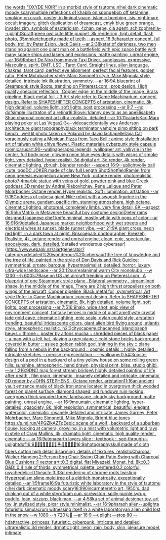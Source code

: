 [the words "OXYDE NOIR" in a morbid style of tsutomu nihei dark cinematic moody scary](https://www.ebank.nz/aiartgenerator?category=the%20words%20%22OXYDE%20NOIR%22%20in%20a%20morbid%20style%20of%20tsutomu%20nihei%20dark%20cinematic%20moody%20scary)[multiple reflections of khabib on spongebob off ketamine, smoking on crack, poster, in liminal space, islamic bombing, isis, nightmare, occult imagery, glitch duplication of dreamcast, cmyk blue green orange, invader zim, symbols of esotericism, 4chan, pepe, cia agent, schizophrenia](https://www.ebank.nz/aiartgenerator?category=multiple%20reflections%20of%20khabib%20on%20spongebob%20off%20ketamine%2C%20smoking%20on%20crack%2C%20poster%2C%20in%20liminal%20space%2C%20islamic%20bombing%2C%20isis%2C%20nightmare%2C%20occult%20imagery%2C%20glitch%20duplication%20of%20dreamcast%2C%20cmyk%20blue%20green%20orange%2C%20invader%20zim%2C%20symbols%20of%20esotericism%2C%204chan%2C%20pepe%2C%20cia%20agent%2C%20schizophrenia)[--uplight](https://www.ebank.nz/aiartgenerator?category=--uplight)[Spratt](https://www.ebank.nz/aiartgenerator?category=Spratt)[green owl cute little puppet, 8k rendering, high detail, flash photo, 35mm](https://www.ebank.nz/aiartgenerator?category=green%20owl%20cute%20little%20puppet%2C%208k%20rendering%2C%20high%20detail%2C%20flash%20photo%2C%2035mm)[ketchup](https://www.ebank.nz/aiartgenerator?category=ketchup)[city made of teeth --aspect 16:9](https://www.ebank.nz/aiartgenerator?category=city%20made%20of%20teeth%20--aspect%2016%3A9)[character concept, full body, troll by Peter Eslon, Jack Davis --ar 2:3](https://www.ebank.nz/aiartgenerator?category=character%20concept%2C%20full%20body%2C%20troll%20by%20Peter%20Eslon%2C%20Jack%20Davis%20--ar%202%3A3)[8k](https://www.ebank.nz/aiartgenerator?category=8k)[star of darkness, two men standing against one giant man on a battlefield with epic space battle with many space ships and lasers and explosions, matte painting, unreal engine, --ar 16:9](https://www.ebank.nz/aiartgenerator?category=star%20of%20darkness%2C%20two%20men%20standing%20against%20one%20giant%20man%20on%20a%20battlefield%20with%20epic%20space%20battle%20with%20many%20space%20ships%20and%20lasers%20and%20explosions%2C%20matte%20painting%2C%20unreal%20engine%2C%20--ar%2016%3A9)[Robert De Niro from movie Taxi Driver, sunglasses, expressive, Masculine, spirit, DMT, LSD , Tarot Card, Straight lines, alien language, chakras, tarot card, perfect eye alignment, perfect facial features, golden ratio, Peter Mohrbacher style, Marc Simonetti style, Mike Mignola style, detailed, intricate ink illustration, symmetry, --ar 16:9](https://www.ebank.nz/aiartgenerator?category=Robert%20De%20Niro%20from%20movie%20Taxi%20Driver%2C%20sunglasses%2C%20expressive%2C%20Masculine%2C%20spirit%2C%20DMT%2C%20LSD%20%2C%20Tarot%20Card%2C%20Straight%20lines%2C%20alien%20language%2C%20chakras%2C%20tarot%20card%2C%20perfect%20eye%20alignment%2C%20perfect%20facial%20features%2C%20golden%20ratio%2C%20Peter%20Mohrbacher%20style%2C%20Marc%20Simonetti%20style%2C%20Mike%20Mignola%20style%2C%20detailed%2C%20intricate%20ink%20illustration%2C%20symmetry%2C%20--ar%2016%3A9)[A blueprint of Steampunk style Boots,    trending on Pinterest.com  , prop design, High quality specular reflection , Copper  edge, in the middle of the image, Brass pipeline,  Black metal foil,  ::3  Art style refer to Game Machinarium.  concept design, Refer to SHAPESHIFTER CONCEPTS  of artstation, cinematic,  8k, high detailed,  volume light,  soft lights,  post processing    --ar 9:7   --no dof](https://www.ebank.nz/aiartgenerator?category=A%20blueprint%20of%20Steampunk%20style%20Boots%2C%20%20%20%20trending%20on%20Pinterest.com%20%20%2C%20prop%20design%2C%20High%20quality%20specular%20reflection%20%2C%20Copper%20%20edge%2C%20in%20the%20middle%20of%20the%20image%2C%20Brass%20pipeline%2C%20%20Black%20metal%20foil%2C%20%20%3A%3A3%20%20Art%20style%20refer%20to%20Game%20Machinarium.%20%20concept%20design%2C%20Refer%20to%20SHAPESHIFTER%20CONCEPTS%20%20of%20artstation%2C%20cinematic%2C%20%208k%2C%20high%20detailed%2C%20%20volume%20light%2C%20%20soft%20lights%2C%20%20post%20processing%20%20%20%20--ar%209%3A7%20%20%20--no%20dof)[simple illustraton of a retina](https://www.ebank.nz/aiartgenerator?category=simple%20illustraton%20of%20a%20retina)[16:9](https://www.ebank.nz/aiartgenerator?category=16%3A9)[](https://www.ebank.nz/aiartgenerator?category=)[love::1](https://www.ebank.nz/aiartgenerator?category=love%3A%3A1)[danny devito as an ape](https://www.ebank.nz/aiartgenerator?category=danny%20devito%20as%20an%20ape)[Elisabeth Shue charcoal concept art ultra-realistic, detailed --ar 10:11](https://www.ebank.nz/aiartgenerator?category=Elisabeth%20Shue%20charcoal%20concept%20art%20ultra-realistic%2C%20detailed%20--ar%2010%3A11)[calarts](https://www.ebank.nz/aiartgenerator?category=calarts)[Karl Marx playing poker at Las Vegas](https://www.ebank.nz/aiartgenerator?category=Karl%20Marx%20playing%20poker%20at%20Las%20Vegas)[2:3](https://www.ebank.nz/aiartgenerator?category=2%3A3)[<--video](https://www.ebank.nz/aiartgenerator?category=%3C--video)[accidentally wes Anderson architecture giant  typography](https://www.ebank.nz/aiartgenerator?category=accidentally%20wes%20Anderson%20architecture%20giant%20%20typography)[black terminator vampire pimp sitting on park bench , well lit photo taken on Polaroid by david lachapelle](https://www.ebank.nz/aiartgenerator?category=black%20terminator%20vampire%20pimp%20sitting%20on%20park%20bench%20%2C%20well%20lit%20photo%20taken%20on%20Polaroid%20by%20david%20lachapelle)[Doja Cat voraciously eating a Mexican Pizza from Taco Bell:: anime style::](https://www.ebank.nz/aiartgenerator?category=Doja%20Cat%20voraciously%20eating%20a%20Mexican%20Pizza%20from%20Taco%20Bell%3A%3A%20anime%20style%3A%3A)[Installation art of taiwan white chive flower, Plastic material](https://www.ebank.nz/aiartgenerator?category=Installation%20art%20of%20taiwan%20white%20chive%20flower%2C%20Plastic%20material)[a cyberpunk style capsule room](https://www.ebank.nz/aiartgenerator?category=a%20cyberpunk%20style%20capsule%20room)[icarus](https://www.ebank.nz/aiartgenerator?category=icarus)[art](https://www.ebank.nz/aiartgenerator?category=art)[.90](https://www.ebank.nz/aiartgenerator?category=.90)[--wallpaper](https://www.ebank.nz/aiartgenerator?category=--wallpaper)[apex legends, wallpaper art, valkyrie in the center,  full body pose, glowing neon blue eyes details with wisps of smoke light, very detailed, hyper realisti, 3d digital art, 3d render, 4k render, cinematic lighting, zbrush, blender render --aspect 16:9](https://www.ebank.nz/aiartgenerator?category=apex%20legends%2C%20wallpaper%20art%2C%20valkyrie%20in%20the%20center%2C%20%20full%20body%20pose%2C%20glowing%20neon%20blue%20eyes%20details%20with%20wisps%20of%20smoke%20light%2C%20very%20detailed%2C%20hyper%20realisti%2C%203d%20digital%20art%2C%203d%20render%2C%204k%20render%2C%20cinematic%20lighting%2C%20zbrush%2C%20blender%20render%20--aspect%2016%3A9)[--uplight](https://www.ebank.nz/aiartgenerator?category=--uplight)[volly ball ,cute logo](https://www.ebank.nz/aiartgenerator?category=volly%20ball%20%2Ccute%20logo)[DC JOKER,made of clay,full Length Shot](https://www.ebank.nz/aiartgenerator?category=DC%20JOKER%2Cmade%20of%20clay%2Cfull%20Length%20Shot)[Shot](https://www.ebank.nz/aiartgenerator?category=Shot)[field](https://www.ebank.nz/aiartgenerator?category=field)[Ramiel from neon genesis evangelion above New York, octane render, photorealistic, photo](https://www.ebank.nz/aiartgenerator?category=Ramiel%20from%20neon%20genesis%20evangelion%20above%20New%20York%2C%20octane%20render%2C%20photorealistic%2C%20photo)[7:4](https://www.ebank.nz/aiartgenerator?category=7%3A4)[marble statue with veins of gold, powder pink and blue Greek goddess 3D render by Andrei Riabovitchev, Rene Lalique and Peter Mohrbacher Octane render. Hyper realistic. Soft illumination. artstation --ar 9:16](https://www.ebank.nz/aiartgenerator?category=marble%20statue%20with%20veins%20of%20gold%2C%20powder%20pink%20and%20blue%20Greek%20goddess%203D%20render%20by%20Andrei%20Riabovitchev%2C%20Rene%20Lalique%20and%20Peter%20Mohrbacher%20Octane%20render.%20Hyper%20realistic.%20Soft%20illumination.%20artstation%20--ar%209%3A16)[Goddess of cubes](https://www.ebank.nz/aiartgenerator?category=Goddess%20of%20cubes)[a giant Nike robot with a swoosh figurine in the Olympic arena, gundam, pacific rim, stunning atmosphere, high octane, cinematic lighting, photoreal, completely limbs, very fine detail, 8K --aspect 16:9](https://www.ebank.nz/aiartgenerator?category=a%20giant%20Nike%20robot%20with%20a%20swoosh%20figurine%20in%20the%20Olympic%20arena%2C%20gundam%2C%20pacific%20rim%2C%20stunning%20atmosphere%2C%20high%20octane%2C%20cinematic%20lighting%2C%20photoreal%2C%20completely%20limbs%2C%20very%20fine%20detail%2C%208K%20--aspect%2016%3A9)[blur](https://www.ebank.nz/aiartgenerator?category=blur)[Matrix in Metaverse beautiful boy costume design](https://www.ebank.nz/aiartgenerator?category=Matrix%20in%20Metaverse%20beautiful%20boy%20costume%20design)[Dieter rams designed japanese chef knife minimal, mostly white with pops of color --ar 16:9](https://www.ebank.nz/aiartgenerator?category=Dieter%20rams%20designed%20japanese%20chef%20knife%20minimal%2C%20mostly%20white%20with%20pops%20of%20color%20--ar%2016%3A9)[16:9](https://www.ebank.nz/aiartgenerator?category=16%3A9)[detailed,](https://www.ebank.nz/aiartgenerator?category=detailed%2C)[Japanese market neighborhood with wet streets and electrical wires at sunset, blade runner vibe, —ar 21:9](https://www.ebank.nz/aiartgenerator?category=Japanese%20market%20neighborhood%20with%20wet%20streets%20and%20electrical%20wires%20at%20sunset%2C%20blade%20runner%20vibe%2C%20%E2%80%94ar%2021%3A9)[A giant cross, neon red light, in a dark town at night. Briscoepark photographer, Breezeh, Realistic, 4k, octane render and unreal engine, clean, epic, spectacular, apocalypse, dark, detailed.](https://www.ebank.nz/aiartgenerator?category=A%20giant%20cross%2C%20neon%20red%20light%2C%20in%20a%20dark%20town%20at%20night.%20Briscoepark%20photographer%2C%20Breezeh%2C%20Realistic%2C%204k%2C%20octane%20render%20and%20unreal%20engine%2C%20clean%2C%20epic%2C%20spectacular%2C%20apocalypse%2C%20dark%2C%20detailed.)[detailed wonderous cybersaur](https://www.ebank.nz/aiartgenerator?category=detailed%20wonderous%20cybersaur)[the tree of knowledge and the tree of life, painted in the style of Don Davis and Rick Guidice; symmetrical; ornate; baroque; hypermaximalist; detailed; horror; luxury; ultra-wide landscape --ar 20:12](https://www.ebank.nz/aiartgenerator?category=the%20tree%20of%20knowledge%20and%20the%20tree%20of%20life%2C%20painted%20in%20the%20style%20of%20Don%20Davis%20and%20Rick%20Guidice%3B%20symmetrical%3B%20ornate%3B%20baroque%3B%20hypermaximalist%3B%20detailed%3B%20horror%3B%20luxury%3B%20ultra-wide%20landscape%20--ar%2020%3A12)[surreal](https://www.ebank.nz/aiartgenerator?category=surreal)[animal warm City monokubo  --w 1200 --h 600](https://www.ebank.nz/aiartgenerator?category=animal%20warm%20City%20monokubo%C2%A0%20--w%201200%20--h%20600)[5:7](https://www.ebank.nz/aiartgenerator?category=5%3A7)[Base on US Jet aircraft trending on Pinterest.com , A blueprint of one Steampunk style plane , Bilateral symmetry , streamlined shape, in the middle of the image,  There are 2 high thrust propellers on both wings of the aircraft, Copper pipeline,  Black metal foil, symmetrical,  Art style Refer to Game Machinarium.  concept design, Refer to SHAPESHIFTER CONCEPTS  of artstation, cinematic,  8k, high detailed,  volume light,  soft lights,  post processing    --ar 7:5](https://www.ebank.nz/aiartgenerator?category=Base%20on%20US%20Jet%20aircraft%20trending%20on%20Pinterest.com%20%2C%20A%20blueprint%20of%20one%20Steampunk%20style%20plane%20%2C%20Bilateral%20symmetry%20%2C%20streamlined%20shape%2C%20in%20the%20middle%20of%20the%20image%2C%20%20There%20are%202%20high%20thrust%20propellers%20on%20both%20wings%20of%20the%20aircraft%2C%20Copper%20pipeline%2C%20%20Black%20metal%20foil%2C%20symmetrical%2C%20%20Art%20style%20Refer%20to%20Game%20Machinarium.%20%20concept%20design%2C%20Refer%20to%20SHAPESHIFTER%20CONCEPTS%20%20of%20artstation%2C%20cinematic%2C%20%208k%2C%20high%20detailed%2C%20%20volume%20light%2C%20%20soft%20lights%2C%20%20post%20processing%20%20%20%20--ar%207%3A5)[16:9](https://www.ebank.nz/aiartgenerator?category=16%3A9)[halo, wide shot, epic view of environment concept, fantasy heroes in middle of giant amethyste crystal jade gold cave, cinematic lighting, epic scale, dylan could style, arstation trending, beautiful irridescente colors, giant alien bird flying around, atlantis style, atmospheric realistic, h](https://www.ebank.nz/aiartgenerator?category=halo%2C%20wide%20shot%2C%20epic%20view%20of%20environment%20concept%2C%20fantasy%20heroes%20in%20middle%20of%20giant%20amethyste%20crystal%20jade%20gold%20cave%2C%20cinematic%20lighting%2C%20epic%20scale%2C%20dylan%20could%20style%2C%20arstation%20trending%2C%20beautiful%20irridescente%20colors%2C%20giant%20alien%20bird%20flying%20around%2C%20atlantis%20style%2C%20atmospheric%20realistic%2C%20h)[2:3](https://www.ebank.nz/aiartgenerator?category=2%3A3)[cityscape](https://www.ebank.nz/aiartgenerator?category=cityscape)[mucha](https://www.ebank.nz/aiartgenerator?category=mucha)[canned island](https://www.ebank.nz/aiartgenerator?category=canned%20island)[joseph beuys :: throne :: poster by alfons mucha :: shredded pieces of black paper :: a man with a felt hat, playing a grey piano :: cold stone bricks background, covered in butter :: asleep golden rabbit god, shining in the sky :: plane falling from a nebula in the background :: cosmic details :: highly detailed :: intricate sketches :: precise representation :: --wallpaper](https://www.ebank.nz/aiartgenerator?category=joseph%20beuys%20%3A%3A%20throne%20%3A%3A%20poster%20by%20alfons%20mucha%20%3A%3A%20shredded%20pieces%20of%20black%20paper%20%3A%3A%20a%20man%20with%20a%20felt%20hat%2C%20playing%20a%20grey%20piano%20%3A%3A%20cold%20stone%20bricks%20background%2C%20covered%20in%20butter%20%3A%3A%20asleep%20golden%20rabbit%20god%2C%20shining%20in%20the%20sky%20%3A%3A%20plane%20falling%20from%20a%20nebula%20in%20the%20background%20%3A%3A%20cosmic%20details%20%3A%3A%20highly%20detailed%20%3A%3A%20intricate%20sketches%20%3A%3A%20precise%20representation%20%3A%3A%20--wallpaper)[0.5](https://www.ebank.nz/aiartgenerator?category=0.5)[4:3](https://www.ebank.nz/aiartgenerator?category=4%3A3)[poster design of a pool in a backyard of a tiny yellow house on some rolling green hills, sunshine, atmospheric, hand drawn, physical print, bliss, studio ghibli,   —ar 1:2](https://www.ebank.nz/aiartgenerator?category=poster%20design%20of%20a%20pool%20in%20a%20backyard%20of%20a%20tiny%20yellow%20house%20on%20some%20rolling%20green%20hills%2C%20sunshine%2C%20atmospheric%2C%20hand%20drawn%2C%20physical%20print%2C%20bliss%2C%20studio%20ghibli%2C%20%20%20%E2%80%94ar%201%3A2)[16:9](https://www.ebank.nz/aiartgenerator?category=16%3A9)[DND map forest stream bridge](https://www.ebank.nz/aiartgenerator?category=DND%20map%20forest%20stream%20bridge)[A highly detailed painting of life after death  , film grain, cinematic , insanely detailed and intricate, cinematic, 3D render by JOHN STEPHENS  , Octane render, artstation](https://www.ebank.nz/aiartgenerator?category=A%20highly%20detailed%20painting%20of%20life%20after%20death%20%20%2C%20film%20grain%2C%20cinematic%20%2C%20insanely%20detailed%20and%20intricate%2C%20cinematic%2C%203D%20render%20by%20JOHN%20STEPHENS%20%20%2C%20Octane%20render%2C%20artstation)[11:16](https://www.ebank.nz/aiartgenerator?category=11%3A16)[an ancient vault entrance made of black Iron stone located in overgrown thick wooded forest on planet surface, diamond shaped, old rundown ruin looking, overgrown thick wooded forest landscape, cloudy sky background, matte painting, unreal engine, --ar 16:9](https://www.ebank.nz/aiartgenerator?category=an%20ancient%20vault%20entrance%20made%20of%20black%20Iron%20stone%20located%20in%20overgrown%20thick%20wooded%20forest%20on%20planet%20surface%2C%20diamond%20shaped%2C%20old%20rundown%20ruin%20looking%2C%20overgrown%20thick%20wooded%20forest%20landscape%2C%20cloudy%20sky%20background%2C%20matte%20painting%2C%20unreal%20engine%2C%20--ar%2016%3A9)[mountain, cinematic lighting, hyper-detailed, cgsociety, 8k, high resolution, symmetrical, beautiful, elegant, watercolor, cinematic, insanely detailed and intricate, James Gurney, Peter Mohrbacher, Marc Simonetti, Mike Mignola, Bright blue tones <https://s.mj.run/4PGZlkAZTqE>](https://www.ebank.nz/aiartgenerator?category=mountain%2C%20cinematic%20lighting%2C%20hyper-detailed%2C%20cgsociety%2C%208k%2C%20high%20resolution%2C%20symmetrical%2C%20beautiful%2C%20elegant%2C%20watercolor%2C%20cinematic%2C%20insanely%20detailed%20and%20intricate%2C%20James%20Gurney%2C%20Peter%20Mohrbacher%2C%20Marc%20Simonetti%2C%20Mike%20Mignola%2C%20Bright%20blue%20tones%20%3Chttps%3A//s.mj.run/4PGZlkAZTqE%3E)[epic scene of a wolf , backyard of a suburban house, looking at camera, growling, in a mist with volumetric light and rays in style of Craig Mullins, 4k, dramatic light, cinematic, high quality render , cinematic -- ar 16:9](https://www.ebank.nz/aiartgenerator?category=epic%20scene%20of%20a%20wolf%20%2C%20backyard%20of%20a%20suburban%20house%2C%20looking%20at%20camera%2C%20growling%2C%20in%20a%20mist%20with%20volumetric%20light%20and%20rays%20in%20style%20of%20Craig%20Mullins%2C%204k%2C%20dramatic%20light%2C%20cinematic%2C%20high%20quality%20render%20%2C%20cinematic%20--%20ar%2016%3A9)[utena](https://www.ebank.nz/aiartgenerator?category=utena)[earth layers slice :: textbook :: see-through](https://www.ebank.nz/aiartgenerator?category=earth%20layers%20slice%20%3A%3A%20textbook%20%3A%3A%20see-through)[--uplight](https://www.ebank.nz/aiartgenerator?category=--uplight)[dof](https://www.ebank.nz/aiartgenerator?category=dof)[16:9](https://www.ebank.nz/aiartgenerator?category=16%3A9)[🧞‍♂️🧞‍♀️🧞👾🐙🦑🏝🌌🌊🔮🏴‍☠️](https://www.ebank.nz/aiartgenerator?category=%F0%9F%A7%9E%E2%80%8D%E2%99%82%EF%B8%8F%F0%9F%A7%9E%E2%80%8D%E2%99%80%EF%B8%8F%F0%9F%A7%9E%F0%9F%91%BE%F0%9F%90%99%F0%9F%A6%91%F0%9F%8F%9D%F0%9F%8C%8C%F0%9F%8C%8A%F0%9F%94%AE%F0%9F%8F%B4%E2%80%8D%E2%98%A0%EF%B8%8F)[16:9](https://www.ebank.nz/aiartgenerator?category=16%3A9)[photography](https://www.ebank.nz/aiartgenerator?category=photography)[skull,made of cloth fibers cotton high detail disarming, details of textures, realistic](https://www.ebank.nz/aiartgenerator?category=skull%2Cmade%20of%20cloth%20fibers%20cotton%20high%20detail%20disarming%2C%20details%20of%20textures%2C%20realistic)[Charcoal Wicker Hanging 2-Person Egg Chair Swing Chair Patio Swing with Charcoal Blue Cushions::1 vector art::0.3 digital, flat Miyazaki, Monet, hd, 8k::0.3 D&D::0.4 rule of thirds, symmetrical, palette, centered:0.2 colorful, psychedelic::0.1](https://www.ebank.nz/aiartgenerator?category=Charcoal%20Wicker%20Hanging%202-Person%20Egg%20Chair%20Swing%20Chair%20Patio%20Swing%20with%20Charcoal%20Blue%20Cushions%3A%3A1%20vector%20art%3A%3A0.3%20digital%2C%20flat%20Miyazaki%2C%20Monet%2C%20hd%2C%208k%3A%3A0.3%20D%26D%3A%3A0.4%20rule%20of%20thirds%2C%20symmetrical%2C%20palette%2C%20centered%3A0.2%20colorful%2C%20psychedelic%3A%3A0.1)[beach::](https://www.ebank.nz/aiartgenerator?category=beach%3A%3A)[3:3](https://www.ebank.nz/aiartgenerator?category=3%3A3)[3d rendering of chrome roots twisting Hyperrealism slime mold tree of a eldritch monstrosity, exceptionally detailed --ar 1:5](https://www.ebank.nz/aiartgenerator?category=3d%20rendering%20of%20chrome%20roots%20twisting%20Hyperrealism%20slime%20mold%20tree%20of%20a%20eldritch%20monstrosity%2C%20exceptionally%20detailed%20--ar%201%3A5)[frame](https://www.ebank.nz/aiartgenerator?category=frame)[16:9](https://www.ebank.nz/aiartgenerator?category=16%3A9)[a futuristic white laboratory in the style of tsutomu nihei dark cinematic moody scary](https://www.ebank.nz/aiartgenerator?category=a%20futuristic%20white%20laboratory%20in%20the%20style%20of%20tsutomu%20nihei%20dark%20cinematic%20moody%20scary)[16:9](https://www.ebank.nz/aiartgenerator?category=16%3A9)[90](https://www.ebank.nz/aiartgenerator?category=90)[incarnate](https://www.ebank.nz/aiartgenerator?category=incarnate)[retro art, 1950's. dad drinking out of a white styrofoam cup. screwston, spilly purple syrup. puddle. lean, sizzurp. black man. --ar 4:5](https://www.ebank.nz/aiartgenerator?category=retro%20art%2C%201950%27s.%20dad%20drinking%20out%20of%20a%20white%20styrofoam%20cup.%20screwston%2C%20spilly%20purple%20syrup.%20puddle.%20lean%2C%20sizzurp.%20black%20man.%20--ar%204%3A5)[8k](https://www.ebank.nz/aiartgenerator?category=8k)[a set of animal designer toy, art toy  ,in stylized style, pixar style,minimalist, --ar 16:9](https://www.ebank.nz/aiartgenerator?category=a%20set%20of%20animal%20designer%20toy%2C%20art%20toy%20%20%2Cin%20stylized%20style%2C%20pixar%20style%2Cminimalist%2C%20--ar%2016%3A9)[pharaoh alien](https://www.ebank.nz/aiartgenerator?category=pharaoh%20alien)[--uplight](https://www.ebank.nz/aiartgenerator?category=--uplight)[a futuristic simulacrum witnessing itself in a white laboratory](https://www.ebank.nz/aiartgenerator?category=a%20futuristic%20simulacrum%20witnessing%20itself%20in%20a%20white%20laboratory)[an alien child lost in the snow --w 1080 --h 720](https://www.ebank.nz/aiartgenerator?category=an%20alien%20child%20lost%20in%20the%20snow%20--w%201080%20--h%20720)[🪐🥀 —ar 16:9 —uplight —stop 80 --hd](https://www.ebank.nz/aiartgenerator?category=%F0%9F%AA%90%F0%9F%A5%80%20%E2%80%94ar%2016%3A9%20%E2%80%94uplight%20%E2%80%94stop%2080%20--hd)[attractive, princess, futuristic, cyberpunk, intricate and detailed, ultrarealistic 3d render, drmatic light, neon, rain, body, skin, pleasure model, intimate](https://www.ebank.nz/aiartgenerator?category=attractive%2C%20princess%2C%20futuristic%2C%20cyberpunk%2C%20intricate%20and%20detailed%2C%20ultrarealistic%203d%20render%2C%20drmatic%20light%2C%20neon%2C%20rain%2C%20body%2C%20skin%2C%20pleasure%20model%2C%20intimate)